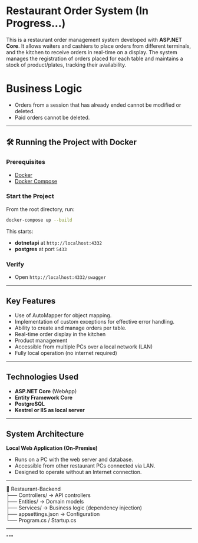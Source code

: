 # Restaurant Order System (In Progress...)

This is a restaurant order management system developed with **ASP.NET Core**. It allows waiters and cashiers to place orders from different terminals, and the kitchen to receive orders in real-time on a display. The system manages the registration of orders placed for each table and maintains a stock of product/plates, tracking their availability.

# Business Logic
- Orders from a session that has already ended cannot be modified or deleted.
- Paid orders cannot be deleted.

---

## 🛠 Running the Project with Docker

### Prerequisites
- [Docker](https://www.docker.com/)
- [Docker Compose](https://docs.docker.com/compose/)

### Start the Project

From the root directory, run:

```bash
docker-compose up --build
```

This starts:
- **dotnetapi** at `http://localhost:4332`
- **postgres** at port `5433`

### Verify
- Open `http://localhost:4332/swagger` 

---
## Key Features
- Use of AutoMapper for object mapping.
- Implementation of custom exceptions for effective error handling.
- Ability to create and manage orders per table.
- Real-time order display in the kitchen
- Product management  
- Accessible from multiple PCs over a local network (LAN)  
- Fully local operation (no internet required)  

---

## Technologies Used

- **ASP.NET Core** (WebApp)  
- **Entity Framework Core**  
- **PostgreSQL**  
- **Kestrel or IIS as local server**  

---

## System Architecture

**Local Web Application (On-Premise)**  
- Runs on a PC with the web server and database.  
- Accessible from other restaurant PCs connected via LAN.  
- Designed to operate without an Internet connection.  

---

📁 Restaurant-Backend  
├── Controllers/         → API controllers  
├── Entities/            → Domain models  
├── Services/            → Business logic (dependency injection)  
├── appsettings.json     → Configuration  
└── Program.cs / Startup.cs  

---

<!-- ## 📍 Current Project Status  
- ✅ Basic ordering and kitchen functionality  
- ✅ Product module  
- 🔜 User login and access control  
- 🔜 Sales reports  
- 🔜 Mobile or tablet interface --!>
"""
